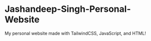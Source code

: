 # Jashandeep-Singh-Personal-Website
My personal website made with TailwindCSS, JavaScript, and HTML! 
